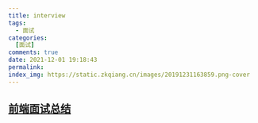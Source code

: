 ```yaml
---
title: interview
tags:
  - 面试
categories:
  [面试]
comments: true
date: 2021-12-01 19:18:43
permalink:
index_img: https://static.zkqiang.cn/images/20191231163859.png-cover
---
```



## [前端面试总结](https://moyuderen.github.io/interview)
